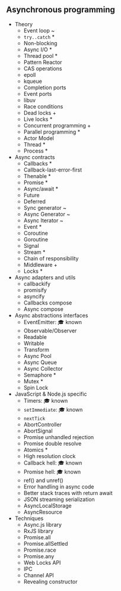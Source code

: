 ## Asynchronous programming

- Theory
  - Event loop ~
  - `try..catch` \*
  - Non-blocking
  - Async I/O \*
  - Thread pool \*
  - Pattern Reactor
  - CAS operations
  - epoll
  - kqueue
  - Completion ports
  - Event ports
  - libuv
  - Race conditions
  - Dead locks +
  - Live locks \*
  - Concurrent programming +
  - Parallel programming \*
  - Actor Model
  - Thread \*
  - Process \*
- Async contracts
  - Callbacks \*
  - Callback-last-error-first
  - Thenable \*
  - Promise \*
  - Async/await \*
  - Future
  - Deferred
  - Sync generator ~
  - Async Generator ~
  - Async Iterator ~
  - Event \*
  - Coroutine
  - Goroutine
  - Signal
  - Stream \*
  - Chain of responsibility
  - Middleware +
  - Locks \*
- Async adapters and utils
  - callbackify
  - promisify
  - asyncify
  - Callbacks compose
  - Async compose
- Async abstractions interfaces
  - EventEmitter: 🎓 known
  - Observable/Observer
  - Readable
  - Writable
  - Transform
  - Async Pool
  - Async Queue
  - Async Collector
  - Semaphore \*
  - Mutex \*
  - Spin Lock
- JavaScript & Node.js specific
  - Timers: 🎓 known
  - `setImmediate`: 🎓 known
  - `nextTick`
  - AbortController
  - AbortSignal
  - Promise unhandled rejection
  - Promise double resolve
  - Atomics \*
  - High resolution clock
  - Callback hell: 🎓 known
  - Promise hell: 🎓 known
  - ref() and unref()
  - Error handling in async code
  - Better stack traces with return await
  - JSON streaming serialization
  - AsyncLocalStorage
  - AsyncResource
- Techniques
  - Async.js library
  - RxJS library
  - Promise.all
  - Promise.allSettled
  - Promise.race
  - Promise.any
  - Web Locks API
  - IPC
  - Channel API
  - Revealing constructor
